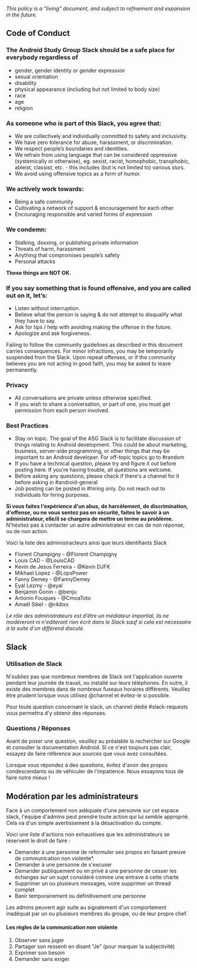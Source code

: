 *This policy is a "living" document, and subject to refinement and expansion in the future.*

## Code of Conduct

### The **Android Study Group Slack** should be a safe place for everybody regardless of

- gender, gender identity or gender expression 
- sexual orientation
- disability
- physical appearance (including but not limited to body size)
- race
- age
- religion

### As someone who is part of this Slack, you agree that:

* We are collectively and individually committed to safety and inclusivity.
* We have zero tolerance for abuse, harassment, or discrimination.
* We respect people’s boundaries and identities.
* We refrain from using language that can be considered oppressive (systemically or otherwise), eg. sexist, racist, homophobic, transphobic, ableist, classist, etc. - this includes (but is not limited to) various slurs.
* We avoid using offensive topics as a form of humor.

### We actively work towards:

* Being a safe community
* Cultivating a network of support & encouragement for each other
* Encouraging responsible and varied forms of expression

### We condemn:

* Stalking, doxxing, or publishing private information
* Threats of harm, harassment
* Anything that compromises people’s safety
* Personal attacks

**These things are NOT OK.**

### If you say something that is found offensive, and you are called out on it, let’s:

* Listen without interruption.
* Believe what the person is saying & do not attempt to disqualify what they have to say.
* Ask for tips / help with avoiding making the offense in the future.
* Apologize and ask forgiveness.

Failing to follow the community guidelines as described in this document carries consequences. For minor infractions, you may be temporarily suspended from the Slack. Upon repeat offenses, or if the community believes you are not acting in good faith, you may be asked to leave permanently.

### Privacy
* All conversations are private unless otherwise specified. 
* If you wish to share a conversation, or part of one, you must get permission from each person involved.

### Best Practices
* Stay on topic. The goal of the ASG Slack is to facilitate discussion of things relating to Android development. This could be about marketing, business, server-side programming, or other things that may be important to an Android developer. For off-topic topics go to #random
* If you have a technical question, please try and figure it out before posting here. If you're having trouble, all questions are welcome.
* Before asking any questions, please check if there's a channel for it before asking in #android-general
* Job posting can be posted in #hiring only. Do not reach out to individuals for hiring purposes.

**Si vous faites l'expérience d'un abus, de harcèlement, de discrimination, d'offense, ou ne vous sentez pas en sécurité, faites le savoir à un administrateur, elle/il se chargera de mettre un terme au problème.**
N'hésitez pas à contacter un autre administrateur en cas de non réponse, ou de non action.

Voici la liste des administracteurs ainsi que leurs identifiants Slack

* Florent Champigny - @Florent Champigny 
* Louis CAD - @LouisCAD
* Kevin de Jesus Ferreira - @Kevin DJFK 
* Mikhael Lopez - @LopsPower 
* Fanny Demey - @FannyDemey 
* Eyal Lezmy - @eyal
* Benjamin Gonin - @benju
* Antonin Fouques - @CmoaToto
* Amaël Sikel - @r4dixx

*Le rôle des administrateurs est d'être un médiateur impartial, ils ne modéreront ni n'éditeront rien écrit dans le Slack sauf si cela est nécessaire à la suite d'un différend discuté.*

## Slack

### Utilisation de Slack

N'oubliez pas que nombreux membres de Slack ont l'application ouverte pendant leur journée de travail, ou installé sur leurs téléphones. En outre, il existe des membres dans de nombreux fuseaux horaires différents. Veuillez être prudent lorsque vous utilisez @channel et évitez-le si possible.

Pour toute question concernant le slack, un channel dédié #slack-requests vous permettra d'y obtenir des réponses.

### Questions / Réponses

Avant de poser une question, veuillez au préalable la rechercher sur Google et consulter la documentation Android. Si ce n'est toujours pas clair, essayez de faire référence aux sources que vous avez consultées.

Lorsque vous répondez à des questions, évitez d'avoir des propos condescendants ou de véhiculer de l'impatience. Nous essayons tous de faire notre mieux !

## Modération par les administrateurs

Face à un comportement non adéquate d'une personne sur cet espace slack, l'équipe d'admins peut prendre toute action qui lui semble approprié.
Cela va d'un simple avertissement à la désactivation du compte.

Voici une liste d'actions non exhaustives que les administrateurs se réservent le droit de faire : 
* Demander à une personne de reformuler ses propos en faisant preuve de communication non violente*.
* Demander à une personne de s'excuser
* Demander publiquement ou en privé à une personne de cesser les échanges sur un sujet considéré comme une entrave à cette charte
* Supprimer un ou plusieurs messages, voire supprimer un thread complet
* Banir temporairement ou définitivement une personne

Les admins peuvent agir suite au signalement d'un comportement inadéquat par un ou plusieurs membres du groupe, ou de leur propre chef.

#### Les règles de la communication non violente

1. Observer sans juger
2. Partager son ressenti en disant "Je" (pour marquer la subjectivité)
3. Exprimer son besoin
4. Demander sans exiger
